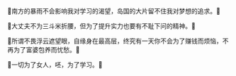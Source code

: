 🌳南方的暴雨不会影响我对学习的渴望，岛国的大片留不住我对梦想的追求。🍄

🍚大丈夫不为三斗米折腰，但为了提升实力也要有不耻下问的精神。👊

🍓所谓不畏浮云遮望眼，自缘身在最高层，终究有一天你不会为了赚钱而烦恼，不再为了富婆包养而忧愁。🍨

🙉一切为了女人，呸，为了学习。🌈

